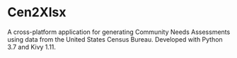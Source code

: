 # Cen2Xlsx
A cross-platform application for generating Community Needs Assessments using data from the United States Census Bureau. Developed with Python 3.7 and Kivy 1.11.
